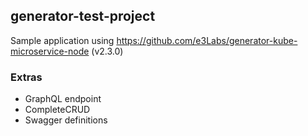 ## generator-test-project

Sample application using https://github.com/e3Labs/generator-kube-microservice-node (v2.3.0)

### Extras

- GraphQL endpoint
- CompleteCRUD
- Swagger definitions
